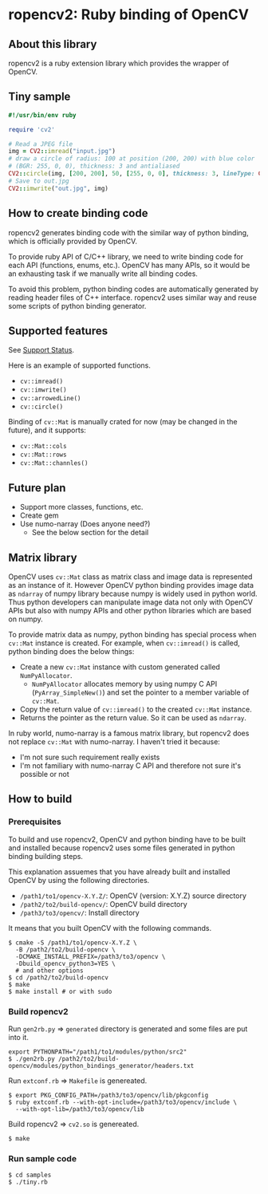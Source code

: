 # ropencv2: Ruby binding of OpenCV

## About this library

ropencv2 is a ruby extension library which provides the wrapper of OpenCV.

## Tiny sample

```ruby
#!/usr/bin/env ruby

require 'cv2'

# Read a JPEG file
img = CV2::imread("input.jpg")
# draw a circle of radius: 100 at position (200, 200) with blue color
# (BGR: 255, 0, 0), thickness: 3 and antialiased
CV2::circle(img, [200, 200], 50, [255, 0, 0], thickness: 3, lineType: CV2::LINE_AA)
# Save to out.jpg
CV2::imwrite("out.jpg", img)
```

## How to create binding code

ropencv2 generates binding code with the similar way of python binding, which is officially provided by OpenCV.

To provide ruby API of C/C++ library, we need to write binding code for each API (functions, enums, etc.). OpenCV has many APIs, so it would be an exhausting task if we manually write all binding codes.

To avoid this problem, python binding codes are automatically generated by reading header files of C++ interface. ropencv2 uses similar way and reuse some scripts of python binding generator.

## Supported features

See [Support Status](./SupportStatus.md).

Here is an example of supported functions.

* `cv::imread()`
* `cv::imwrite()`
* `cv::arrowedLine()`
* `cv::circle()`

Binding of `cv::Mat` is manually crated for now (may be changed in the future), and it supports:

* `cv::Mat::cols`
* `cv::Mat::rows`
* `cv::Mat::channles()`

## Future plan

* Support more classes, functions, etc.
* Create gem
* Use numo-narray (Does anyone need?)
  * See the below section for the detail

## Matrix library

OpenCV uses `cv::Mat` class as matrix class and image data is represented as an instance of it. However OpenCV python binding provides image data as `ndarray` of numpy library because numpy is widely used in python world. Thus python developers can manipulate image data not only with OpenCV APIs but also with numpy APIs and other python libraries which are based on numpy.

To provide matrix data as numpy, python binding has special process when `cv::Mat` instance is created. For example, when `cv::imread()` is called, python binding does the below things:

* Create a new `cv::Mat` instance with custom generated called `NumPyAllocator`.
  * `NumPyAllocator` allocates memory by using numpy C API (`PyArray_SimpleNew()`) and set the pointer to a member variable of `cv::Mat`.
* Copy the return value of `cv::imread()` to the created `cv::Mat` instance.
* Returns the pointer as the return value. So it can be used as `ndarray`.

In ruby world, numo-narray is a famous matrix library, but ropencv2 does not replace `cv::Mat` with numo-narray. I haven't tried it because:

* I'm not sure such requirement really exists
* I'm not familiary with numo-narray C API and therefore not sure it's possible or not

## How to build

### Prerequisites

To build and use ropencv2, OpenCV and python binding have to be built and installed because ropencv2 uses some files generated in python binding building steps.

This explanation assuemes that you have already built and installed OpenCV by using the following directories.

* `/path1/to1/opencv-X.Y.Z/`: OpenCV (version: X.Y.Z) source directory
* `/path2/to2/build-opencv/`: OpenCV build directory
* `/path3/to3/opencv/`: Install directory

It means that you built OpenCV with the following commands.

```
$ cmake -S /path1/to1/opencv-X.Y.Z \
  -B /path2/to2/build-opencv \
  -DCMAKE_INSTALL_PREFIX=/path3/to3/opencv \
  -Dbuild_opencv_python3=YES \
  # and other options
$ cd /path2/to2/build-opencv
$ make
$ make install # or with sudo
```

### Build ropencv2

Run `gen2rb.py` => `generated` directory is generated and some files are put into it.

```
export PYTHONPATH="/path1/to1/modules/python/src2"
$ ./gen2rb.py /path2/to2/build-opencv/modules/python_bindings_generator/headers.txt
```

Run `extconf.rb` => `Makefile` is genereated.

```
$ export PKG_CONFIG_PATH=/path3/to3/opencv/lib/pkgconfig
$ ruby extconf.rb --with-opt-include=/path3/to3/opencv/include \
  --with-opt-lib=/path3/to3/opencv/lib
```

Build ropencv2 => `cv2.so` is genereated.

```
$ make
```

### Run sample code

```
$ cd samples
$ ./tiny.rb
```
